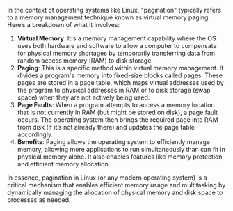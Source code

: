 In the context of operating systems like Linux, "pagination" typically refers to a memory management technique known as virtual memory paging. Here’s a breakdown of what it involves:

1. **Virtual Memory**: It's a memory management capability where the OS uses both hardware and software to allow a computer to compensate for physical memory shortages by temporarily transferring data from random access memory (RAM) to disk storage.
2. **Paging**: This is a specific method within virtual memory management. It divides a program's memory into fixed-size blocks called pages. These pages are stored in a page table, which maps virtual addresses used by the program to physical addresses in RAM or to disk storage (swap space) when they are not actively being used.
3. **Page Faults**: When a program attempts to access a memory location that is not currently in RAM (but might be stored on disk), a page fault occurs. The operating system then brings the required page into RAM from disk (if it’s not already there) and updates the page table accordingly.
4. **Benefits**: Paging allows the operating system to efficiently manage memory, allowing more applications to run simultaneously than can fit in physical memory alone. It also enables features like memory protection and efficient memory allocation.

In essence, pagination in Linux (or any modern operating system) is a critical mechanism that enables efficient memory usage and multitasking by dynamically managing the allocation of physical memory and disk space to processes as needed.
